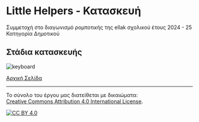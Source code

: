 # Little Helpers - Κατασκευή 

Συμμετοχή στο διαγωνισμό ρομποτικής της ellak σχολικού έτους 2024 - 25
Κατηγορία Δημοτικού

## Στάδια κατασκευής

![keyboard][def5]

[Αρχική Σελίδα](../README.md)


---

Το σύνολο του έργου μας διατείθεται με δικαιώματα:  
[Creative Commons Attribution 4.0 International License][cc-by]. 

[![CC BY 4.0][cc-by-image]][cc-by]

[cc-by]: http://creativecommons.org/licenses/by/4.0/
[cc-by-image]: https://i.creativecommons.org/l/by/4.0/88x31.png
[cc-by-shield]: https://img.shields.io/badge/License-CC%20BY%204.0-lightgrey.svg


[def0]: ../photos/microbit.png
[def1]: ../photos/pullDown.png
[def2]: ../photos/buttons.jpg
[def3]: ../photos/lcd16x2.jpg
[def4]: ../photos/resistor.jpg
[def5]: https://youtu.be/bNDbLDQcJGg

